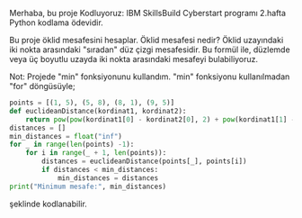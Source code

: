 Merhaba, bu proje Kodluyoruz: IBM SkillsBuild Cyberstart programı 2.hafta Python kodlama ödevidir.

Bu proje öklid mesafesini hesaplar.
Öklid mesafesi nedir? Öklid uzayındaki iki nokta arasındaki "sıradan" düz çizgi mesafesidir. 
Bu formül ile, düzlemde veya üç boyutlu uzayda iki nokta arasındaki mesafeyi bulabiliyoruz.


Not: Projede "min" fonksiyonunu kullandım. "min" fonksiyonu kullanılmadan "for" döngüsüyle;
```py
points = [(1, 5), (5, 8), (8, 1), (9, 5)]
def euclideanDistance(kordinat1, kordinat2):
    return pow(pow(kordinat1[0] - kordinat2[0], 2) + pow(kordinat1[1] - kordinat2[1], 2), 0.5)
distances = []
min_distances = float("inf")
for _ in range(len(points) -1):
    for i in range(_ + 1, len(points)):
        distances = euclideanDistance(points[_], points[i])
        if distances < min_distances:
            min_distances = distances        
print("Minimum mesafe:", min_distances)
```

şeklinde kodlanabilir.
